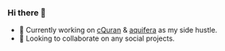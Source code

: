 ### Hi there 👋

- 🙌 Currently working on [cQuran](https://play.google.com/store/apps/details?id=com.cquran&hl=en) & [aquifera](https://www.youtube.com/watch?v=5ZCEyFlP7QQ) as my side hustle.
- 💪 Looking to collaborate on any social projects.

